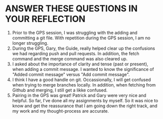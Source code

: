 # ANSWER THESE QUESTIONS IN YOUR REFLECTION

  1.  Prior to the GPS session, I was struggling with the adding and committing
      a git file. With repetition during the GPS session, I am no longer 
      struggling.
  2.  During the GPS, Gary, the Guide, really helped clear up the confusions 
      we had regarding push and pull requests. In addition, the fetch command
      and the merge command was also cleared up.
  3.  I asked about the importance of clarity and tense (past or present), when
      adding a commit message. I wanted to know the significance of "Added commit
      message" versus "Add commit message".
  4.  I think I have a good handle on git. Occassionally, I will get confused 
      when trying to merge branches locally. In addition, when fetching from 
      Github and merging, I still get a likke confused.
  5.  Pairing in the GPS was great! Patrick and Gary were very nice and helpful.
      So far, I've done all my assignments by myself. So it was nice to know and
      get the reassurance that I am going down the right track, and my work
      and my thought-process are accurate. 